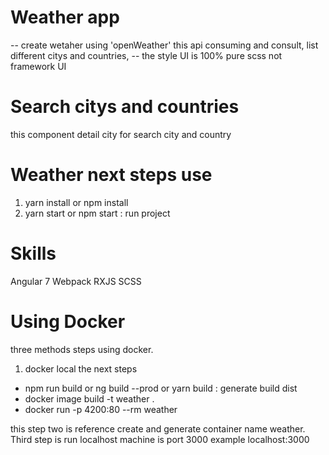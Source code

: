 # Weather app

-- create wetaher using 'openWeather' this api consuming and consult, list different citys and countries,
-- the style UI is 100% pure scss not framework UI

# Search citys and countries
this component detail city for search city and country


# Weather next steps use

 1. yarn install or npm install
 2. yarn start or npm start : run project

# Skills

 Angular 7
 Webpack
 RXJS
 SCSS

# Using Docker

 three methods steps using docker.
 
 1. docker local the next steps
  - npm run build or ng build --prod or yarn build : generate build dist
  - docker image build -t weather .
  - docker run -p 4200:80 --rm weather
 
this step two is reference create and generate container name weather. Third step is run localhost machine is port 3000 example localhost:3000
